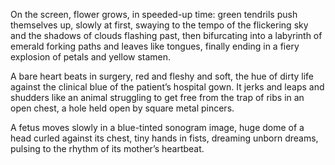 
On the screen, flower grows, in speeded-up time: green tendrils push themselves up, slowly at first, swaying to the tempo of the flickering sky and the shadows of clouds flashing past, then bifurcating into a labyrinth of emerald forking paths and leaves like tongues, finally ending in a fiery explosion of petals and yellow stamen. 

A bare heart beats in surgery, red and fleshy and soft, the hue of dirty life against the clinical blue of the patient’s hospital gown. It jerks and leaps and shudders like an animal struggling to get free from the trap of ribs in an open chest, a hole held open by square metal pincers.

A fetus moves slowly in a blue-tinted sonogram image, huge dome of a head curled against its chest, tiny hands in fists, dreaming unborn dreams, pulsing to the rhythm of its mother’s heartbeat. 